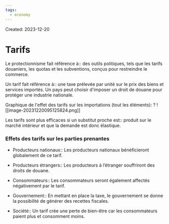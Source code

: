 ```yaml
---
tags:
  - economy
---
```

Created: 2023-12-20

# Tarifs

Le protectionnisme fait référence à:: des outils politiques, tels que les tarifs douaniers, les quotas et les subventions, conçus pour restreindre le commerce.
<!--SR:!2024-02-14,11,190-->

Un tarif fait référence à:: une taxe prélevée par unité sur le prix des biens et services importés. Un pays peut choisir d'imposer un droit de douane pour protéger une industrie nationale.
<!--SR:!2024-02-08,6,150-->

Graphique de l'effet des tarifs sur les importations (tout les éléments):
?
![[image-20231220095125824.png]]
<!--SR:!2024-02-04,10,230-->

Les tarifs sont plus efficaces si un substitut proche est:: produit sur le marché intérieur et que la demande est donc élastique.
<!--SR:!2024-02-14,17,250-->

### Effets des tarifs sur les parties prenantes
- Producteurs nationaux:: Les producteurs nationaux bénéficieront globalement de ce tarif.
<!--SR:!2024-02-09,14,250-->
- Producteurs étrangers:: Les producteurs à l’étranger souffriront des droits de douane.
<!--SR:!2024-02-27,28,250-->
- Consommateurs:: Les consommateurs seront également affectés négativement par le tarif.
<!--SR:!2024-02-23,25,250-->
- Gouvernement:: En mettant en place la taxe, le gouvernement se donne la possibilité de générer des recettes fiscales.
<!--SR:!2024-02-21,23,250-->
- Société:: Un tarif crée une perte de bien-être car les consommateurs paient plus et consomment moins.
<!--SR:!2024-02-05,11,230-->

